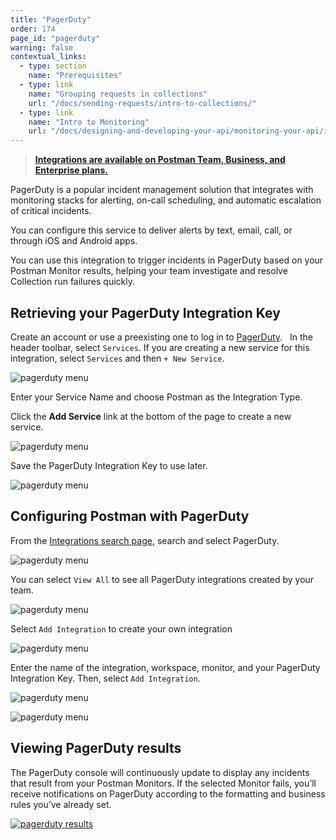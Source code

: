 ```yaml
---
title: "PagerDuty"
order: 174
page_id: "pagerduty"
warning: false
contextual_links:
  - type: section
    name: "Prerequisites"
  - type: link
    name: "Grouping requests in collections"
    url: "/docs/sending-requests/intro-to-collections/"
  - type: link
    name: "Intro to Monitoring"
    url: "/docs/designing-and-developing-your-api/monitoring-your-api/intro-monitors/"
---
```


> **[Integrations are available on Postman Team, Business, and Enterprise plans.](https://www.postman.com/pricing/)**

PagerDuty is a popular incident management solution that integrates with monitoring stacks for alerting, on-call scheduling, and automatic escalation of critical incidents.

You can configure this service to deliver alerts by text, email, call, or through iOS and Android apps.

You can use this integration to trigger incidents in PagerDuty based on your Postman Monitor results, helping your team investigate and resolve Collection run failures quickly.

## Retrieving your PagerDuty Integration Key

Create an account or use a preexisting one to log in to [PagerDuty](https://app.pagerduty.com/).  
In the header toolbar, select `Services`. If you are creating a new service for this integration, select `Services` and then `+ New Service`.

![pagerduty menu](https://assets.postman.com/postman-docs/pagerduty-new-service.jpg)

Enter your Service Name and choose Postman as the Integration Type.

Click the **Add Service** link at the bottom of the page to create a new service.

![pagerduty menu](https://assets.postman.com/postman-docs/pagerduty-config-service.jpg)

Save the PagerDuty Integration Key to use later.

![pagerduty menu](https://assets.postman.com/postman-docs/pagerduty-integrations-key.jpg)

## Configuring Postman with PagerDuty

From the [Integrations search page](https://go.postman.co/integrations/browse?category=all), search and select PagerDuty.

![pagerduty menu](https://assets.postman.com/postman-docs/pagerduty-search-all.jpg)

You can select `View All` to see all PagerDuty integrations created by your team.

![pagerduty menu](https://assets.postman.com/postman-docs/pagerduty-view-all.jpg)

Select `Add Integration` to create your own integration

![pagerduty menu](https://assets.postman.com/postman-docs/pagerduty-add-integration.jpg)

Enter the name of the integration, workspace, monitor, and your PagerDuty Integration Key. Then, select `Add Integration`.

![pagerduty menu](https://assets.postman.com/postman-docs/pagerduty-add-integration-configuration.jpg)

![pagerduty menu](https://assets.postman.com/postman-docs/pagerduty-all-integrations.jpg)

## Viewing PagerDuty results

The PagerDuty console will continuously update to display any incidents that result from your Postman Monitors. If the selected Monitor fails, you’ll receive notifications on PagerDuty according to the formatting and business rules you’ve already set.

[![pagerduty results](https://assets.postman.com/postman-docs/pagerduty_results.png)](https://assets.postman.com/postman-docs/pagerduty_results.png)
